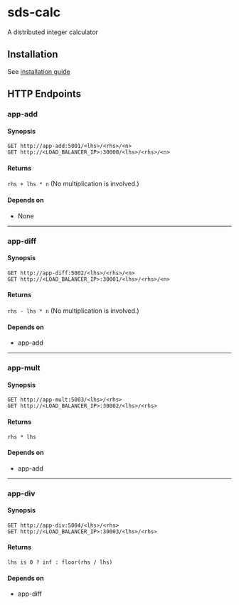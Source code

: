 # sds-calc
A distributed integer calculator

## Installation
See [installation guide](https://github.com/phonxvzf/sds-calc/tree/master/install)

## HTTP Endpoints
### app-add
#### Synopsis
```
GET http://app-add:5001/<lhs>/<rhs>/<n>
GET http://<LOAD_BALANCER_IP>:30000/<lhs>/<rhs>/<n>
```
#### Returns
`rhs + lhs * n` (No multiplication is involved.)
#### Depends on
- None

--------

### app-diff
#### Synopsis
```
GET http://app-diff:5002/<lhs>/<rhs>/<n>
GET http://<LOAD_BALANCER_IP>:30001/<lhs>/<rhs>/<n>
```
#### Returns
`rhs - lhs * n` (No multiplication is involved.)
#### Depends on
- app-add

--------

### app-mult
#### Synopsis
```
GET http://app-mult:5003/<lhs>/<rhs>
GET http://<LOAD_BALANCER_IP>:30002/<lhs>/<rhs>
```
#### Returns
`rhs * lhs`
#### Depends on
- app-add

--------

### app-div
#### Synopsis
```
GET http://app-div:5004/<lhs>/<rhs>
GET http://<LOAD_BALANCER_IP>:30003/<lhs>/<rhs>
```
#### Returns
`lhs is 0 ? inf : floor(rhs / lhs)`
#### Depends on
- app-diff

